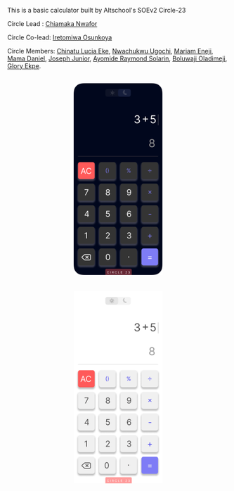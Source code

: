 This is a basic calculator built by Altschool's SOEv2 Circle-23

Circle Lead : <a href="https://www.github.com/Chiamaka548">Chiamaka Nwafor</a>

Circle Co-lead: <a href="https://www.github.com/Ireoluwatomiwaaa">Iretomiwa Osunkoya</a>

Circle Members: <a href="https://www.github.com/ChinatuL">Chinatu Lucia Eke</a>, <a href="https://www.github.com/Nwachukwu-Ugochi">Nwachukwu Ugochi</a>, <a href="https://www.github.com/MariamEneji">Mariam Eneji</a>, <a href="https://www.github.com/Deezob">Mama Daniel</a>, <a href="https://www.github.com/Joseph-Jnr">Joseph Junior</a>, <a href="https://www.github.com/Solar-Rays">Ayomide Raymond Solarin</a>, <a href="https://www.github.com/boluwajiOladimeji">Boluwaji Oladimeji</a>, <a href="https://www.github.com/Ghloriey">Glory Ekpe</a>.

<!-- Project Design Dark Mode -->
<br/>
<div align="center">
    <img src="/Images/Dark Mode.png" alt="" width="40%" height="20%">
</div>
<br/>

<!-- Project Design Light Mode -->
<br/>
<div align="center">
    <img src="/Images/Lights Mode.png" alt="" width="40%" height="20%">
</div>
<br/>
